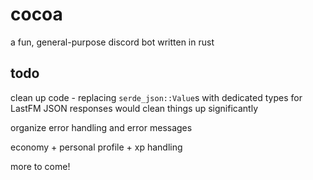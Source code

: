 # cocoa

a fun, general-purpose discord bot written in rust

## todo

clean up code - replacing `serde_json::Value`s with dedicated types for LastFM JSON responses would clean things up
significantly

organize error handling and error messages

economy + personal profile + xp handling

more to come!